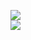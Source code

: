 [![](https://img.shields.io/badge/Made%20With-Github%20Spray-lightgrey.svg?style=for-the-badge&logo=github)](https://github.com/Annihil/github-spray#7857)  
[![](https://i.imgur.com/2DrTn0Z.gif)](https://github.com/Annihil/github-spray)